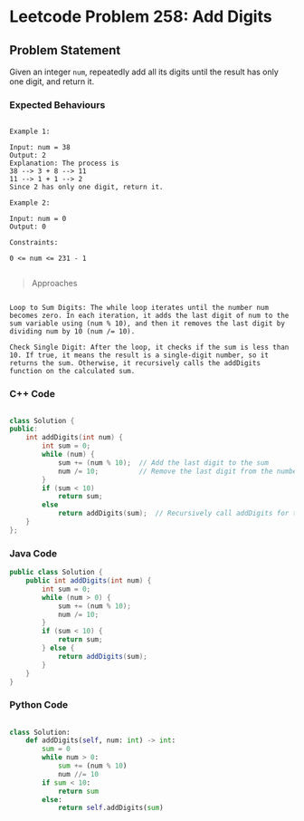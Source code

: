 # Leetcode Problem 258: Add Digits

## Problem Statement

Given an integer `num`, repeatedly add all its digits until the result has only one digit, and return it.

### Expected Behaviours

```plaintext

Example 1:

Input: num = 38
Output: 2
Explanation: The process is
38 --> 3 + 8 --> 11
11 --> 1 + 1 --> 2 
Since 2 has only one digit, return it.

Example 2:

Input: num = 0
Output: 0

Constraints:

0 <= num <= 231 - 1
 

```

> Approaches

```plaintext

Loop to Sum Digits: The while loop iterates until the number num becomes zero. In each iteration, it adds the last digit of num to the sum variable using (num % 10), and then it removes the last digit by dividing num by 10 (num /= 10).

Check Single Digit: After the loop, it checks if the sum is less than 10. If true, it means the result is a single-digit number, so it returns the sum. Otherwise, it recursively calls the addDigits function on the calculated sum.

```
### C++ Code

```cpp

class Solution {
public:
    int addDigits(int num) {
        int sum = 0;
        while (num) {
            sum += (num % 10);  // Add the last digit to the sum
            num /= 10;          // Remove the last digit from the number
        }
        if (sum < 10)
            return sum;
        else
            return addDigits(sum);  // Recursively call addDigits for the sum
    }
};

```

### Java Code

```java
public class Solution {
    public int addDigits(int num) {
        int sum = 0;
        while (num > 0) {
            sum += (num % 10);
            num /= 10;
        }
        if (sum < 10) {
            return sum;
        } else {
            return addDigits(sum);
        }
    }
}

``` 
 
### Python Code 
 
```Python 
 
class Solution:
    def addDigits(self, num: int) -> int:
        sum = 0
        while num > 0:
            sum += (num % 10)
            num //= 10
        if sum < 10:
            return sum
        else:
            return self.addDigits(sum)
        
``` 